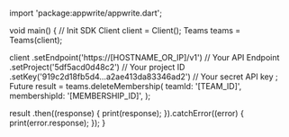 import 'package:appwrite/appwrite.dart';

void main() { // Init SDK
  Client client = Client();
  Teams teams = Teams(client);

  client
    .setEndpoint('https://[HOSTNAME_OR_IP]/v1') // Your API Endpoint
    .setProject('5df5acd0d48c2') // Your project ID
    .setKey('919c2d18fb5d4...a2ae413da83346ad2') // Your secret API key
  ;
  Future result = teams.deleteMembership(
    teamId: '[TEAM_ID]',
    membershipId: '[MEMBERSHIP_ID]',
  );

  result
    .then((response) {
      print(response);
    }).catchError((error) {
      print(error.response);
  });
}
